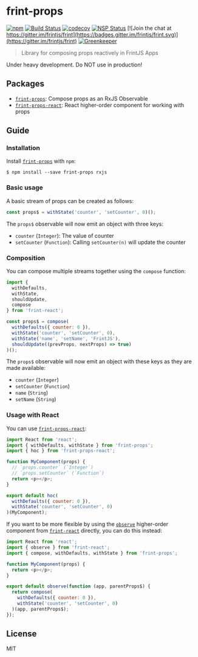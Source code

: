 # frint-props

[![npm](https://img.shields.io/npm/v/frint-props.svg)](https://www.npmjs.com/package/frint-props)
[![Build Status](https://img.shields.io/travis/frintjs/frint-props/master.svg)](http://travis-ci.org/frintjs/frint-props)
[![codecov](https://codecov.io/gh/frintjs/frint-props/branch/master/graph/badge.svg)](https://codecov.io/gh/frintjs/frint-props)
[![NSP Status](https://nodesecurity.io/orgs/travix-international-bv/projects/a1b03b99-d210-41f8-88c5-44313d27ab6f/badge)](https://nodesecurity.io/orgs/travix-international-bv/projects/a1b03b99-d210-41f8-88c5-44313d27ab6f)
[![Join the chat at https://gitter.im/frintjs/frint](https://badges.gitter.im/frintjs/frint.svg)](https://gitter.im/frintjs/frint)
[![Greenkeeper](https://badges.greenkeeper.io/frintjs/frint-props.svg)](https://greenkeeper.io/)

> Library for composing props reactively in FrintJS Apps

Under heavy development. Do NOT use in production!

## Packages

* [`frint-props`](./packages/frint-props): Compose props as an RxJS Observable
* [`frint-props-react`](./packages/frint-props-react): React higher-order component for working with props

## Guide

### Installation

Install [`frint-props`](./packages/frint-props) with `npm`:

```
$ npm install --save frint-props rxjs
```

### Basic usage

A basic stream of props can be created as follows:

```js
const props$ = withState('counter', 'setCounter', 0)();
```

The `props$` observable will now emit an object with three keys:

* `counter` (`Integer`): The value of counter
* `setCounter` (`Function`): Calling `setCounter(n)` will update the counter

### Composition

You can compose multiple streams together using the `compose` function:

```js
import {
  withDefaults,
  withState,
  shouldUpdate,
  compose
} from 'frint-react';

const props$ = compose(
  withDefaults({ counter: 0 }),
  withState('counter', 'setCounter', 0),
  withState('name', 'setName', 'FrintJS'),
  shouldUpdate((prevProps, nextProps) => true)
)();
```

The `props$` observable will now emit an object with these keys as they are made available:

* `counter` (`Integer`)
* `setCounter` (`Function`)
* `name` (`String`)
* `setName` (`String`)

### Usage with React

You can use [`frint-props-react`](./packages/frint-props-react):

```js
import React from 'react';
import { withDefaults, withState } from 'frint-props';
import { hoc } from 'frint-props-react';

function MyComponent(props) {
  // `props.counter` (`Integer`)
  // `props.setCounter` (`Function`)
  return <p></p>;
}

export default hoc(
  withDefaults({ counter: 0 }),
  withState('counter', 'setCounter', 0)
)(MyComponent);
```

If you want to be more flexible by using the [`observe`](https://frint.js.org/guides/higher-order-components/) higher-order component from [`frint-react`](https://frint.js.org/docs/packages/frint-react/) directly, you can do this instead:

```js
import React from 'react';
import { observe } from 'frint-react';
import { compose, withDefaults, withState } from 'frint-props';

function MyComponent(props) {
  return <p></p>;
}

export default observe(function (app, parentProps$) {
  return compose(
    withDefaults({ counter: 0 }),
    withState('counter', 'setCounter', 0)
  )(app, parentProps$);
});
```

## License

MIT
